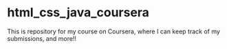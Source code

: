 # html_css_java_coursera
This is repository for my course on Coursera, where I can keep track of my submissions, and more!!
